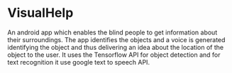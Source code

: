 # VisualHelp
An android app which enables the blind people to get information about their surroundings. 
The app identifies the objects and a voice is generated identifying the object and thus delivering an idea about the location of the object to the user. It uses the Tensorflow API for object detection and for text recognition it use google text to speech API.
